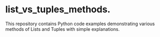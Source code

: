# list_vs_tuples_methods.
This repository contains Python code examples demonstrating various methods of Lists and Tuples with simple explanations.
